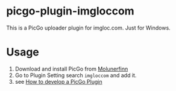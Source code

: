# picgo-plugin-imgloccom

This is a PicGo uploader plugin for imgloc.com. Just for Windows.

# Usage

1. Download and install PicGo from [Molunerfinn](https://github.com/Molunerfinn/PicGo/releases)
2. Go to Plugin Setting search  `imgloccom` and add it.
3. see [How to develop a PicGo Plugin](https://zenge.netlify.app/blog/2025/03/21/note/how-to-develop-a-picgo-plugin-use-imgloc-for-example)